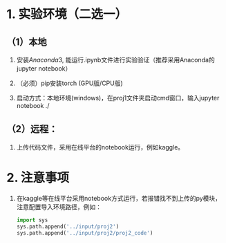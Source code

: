 # 1. 实验环境（二选一）

## （1）本地

1. 安装*Anaconda*3, 能运行.ipynb文件进行实验验证（推荐采用Anaconda的jupyter notebook）

2. （必须）pip安装torch  (GPU版/CPU版)
3. 启动方式：本地环境(windows)，在proj1文件夹启动cmd窗口，输入jupyter notebook ./

## （2）远程：

1. 上传代码文件，采用在线平台的notebook运行，例如kaggle。

# 2. 注意事项

1. 在kaggle等在线平台采用notebook方式运行，若报错找不到上传的py模块，注意配置导入环境路径，例如：

   ```python
   import sys
   sys.path.append('../input/proj2')  
   sys.path.append('../input/proj2/proj2_code')  
   ```